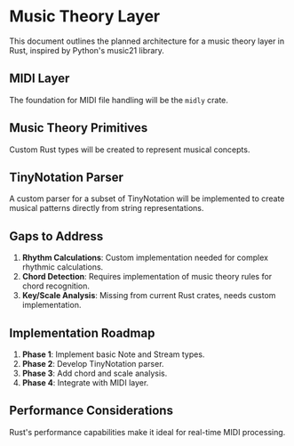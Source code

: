 # Music Theory Layer

This document outlines the planned architecture for a music theory layer in Rust, inspired by Python's music21 library.

## MIDI Layer

The foundation for MIDI file handling will be the `midly` crate.

## Music Theory Primitives

Custom Rust types will be created to represent musical concepts.

## TinyNotation Parser

A custom parser for a subset of TinyNotation will be implemented to create musical patterns directly from string representations.

## Gaps to Address

1.  **Rhythm Calculations**: Custom implementation needed for complex rhythmic calculations.
2.  **Chord Detection**: Requires implementation of music theory rules for chord recognition.
3.  **Key/Scale Analysis**: Missing from current Rust crates, needs custom implementation.

## Implementation Roadmap

1.  **Phase 1**: Implement basic Note and Stream types.
2.  **Phase 2**: Develop TinyNotation parser.
3.  **Phase 3**: Add chord and scale analysis.
4.  **Phase 4**: Integrate with MIDI layer.

## Performance Considerations

Rust's performance capabilities make it ideal for real-time MIDI processing.